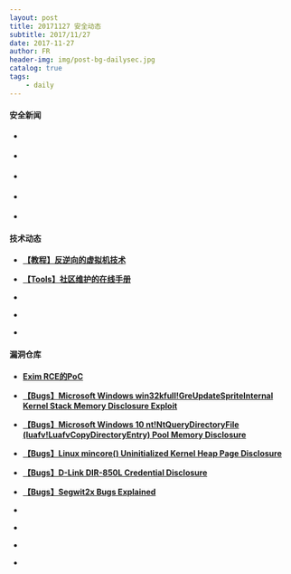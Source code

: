 ```yaml
---
layout: post
title: 20171127 安全动态
subtitle: 2017/11/27
date: 2017-11-27
author: FR
header-img: img/post-bg-dailysec.jpg
catalog: true
tags:
    - daily
---
```

#### 安全新闻
- **[]()**

- **[]()**

- **[]()**

- **[]()**

- **[]()**

#### 技术动态
- **[【教程】反逆向的虚拟机技术](https://www.youtube.com/watch?v=ZUXP9ZbPv9s&ab_channel=GynvaelEN)**

- **[【Tools】社区维护的在线手册](http://tldr.sh/)**

- **[]()**

- **[]()**

- **[]()**

#### 漏洞仓库
- **[Exim RCE的PoC](https://bugs.exim.org/attachment.cgi?id=1052)**

- **[【Bugs】Microsoft Windows win32kfull!GreUpdateSpriteInternal Kernel Stack Memory Disclosure Exploit](http://0day.today/exploits/29057)**

- **[【Bugs】Microsoft Windows 10 nt!NtQueryDirectoryFile (luafv!LuafvCopyDirectoryEntry) Pool Memory Disclosure](https://cxsecurity.com/issue/WLB-2017110143)**

- **[【Bugs】Linux mincore() Uninitialized Kernel Heap Page Disclosure](https://cxsecurity.com/issue/WLB-2017110142)**

- **[【Bugs】D-Link DIR-850L Credential Disclosure](https://cxsecurity.com/issue/WLB-2017110144)**

- **[【Bugs】Segwit2x Bugs Explained](https://bitcointechtalk.com/segwit2x-bugs-explained-8e0c286124bc)**

- **[]()**

- **[]()**

- **[]()**

- **[]()**

